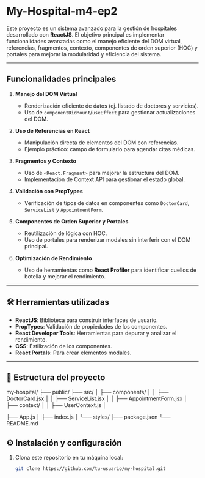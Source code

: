 # My-Hospital-m4-ep2

Este proyecto es un sistema avanzado para la gestión de hospitales desarrollado con **ReactJS**. El objetivo principal es implementar funcionalidades avanzadas como el manejo eficiente del DOM virtual, referencias, fragmentos, contexto, componentes de orden superior (HOC) y portales para mejorar la modularidad y eficiencia del sistema.

---

## Funcionalidades principales

1. **Manejo del DOM Virtual**
   - Renderización eficiente de datos (ej. listado de doctores y servicios).
   - Uso de `componentDidMount`/`useEffect` para gestionar actualizaciones del DOM.

2. **Uso de Referencias en React**
   - Manipulación directa de elementos del DOM con referencias.
   - Ejemplo práctico: campo de formulario para agendar citas médicas.

3. **Fragmentos y Contexto**
   - Uso de `<React.Fragment>` para mejorar la estructura del DOM.
   - Implementación de Context API para gestionar el estado global.

4. **Validación con PropTypes**
   - Verificación de tipos de datos en componentes como `DoctorCard`, `ServiceList` y `AppointmentForm`.

5. **Componentes de Orden Superior y Portales**
   - Reutilización de lógica con HOC.
   - Uso de portales para renderizar modales sin interferir con el DOM principal.

6. **Optimización de Rendimiento**
   - Uso de herramientas como **React Profiler** para identificar cuellos de botella y mejorar el rendimiento.

---

## 🛠️ Herramientas utilizadas

- **ReactJS**: Biblioteca para construir interfaces de usuario.
- **PropTypes**: Validación de propiedades de los componentes.
- **React Developer Tools**: Herramientas para depurar y analizar el rendimiento.
- **CSS**: Estilización de los componentes.
- **React Portals**: Para crear elementos modales.

---

## 📂 Estructura del proyecto

my-hospital/ 
├── public/ 
├── src/ │
  ├── components/ │ 
  │ ├── DoctorCard.jsx │ 
  │ ├── ServiceList.jsx │
  │ ├── AppointmentForm.jsx │
├── context/ │ 
  │ ├── UserContext.js │
  
├── App.js │
├── index.js 
│ └── styles/ 
├── package.json 
└── README.md

## ⚙️ Instalación y configuración

1. Clona este repositorio en tu máquina local:
   ```bash
   git clone https://github.com/tu-usuario/my-hospital.git
